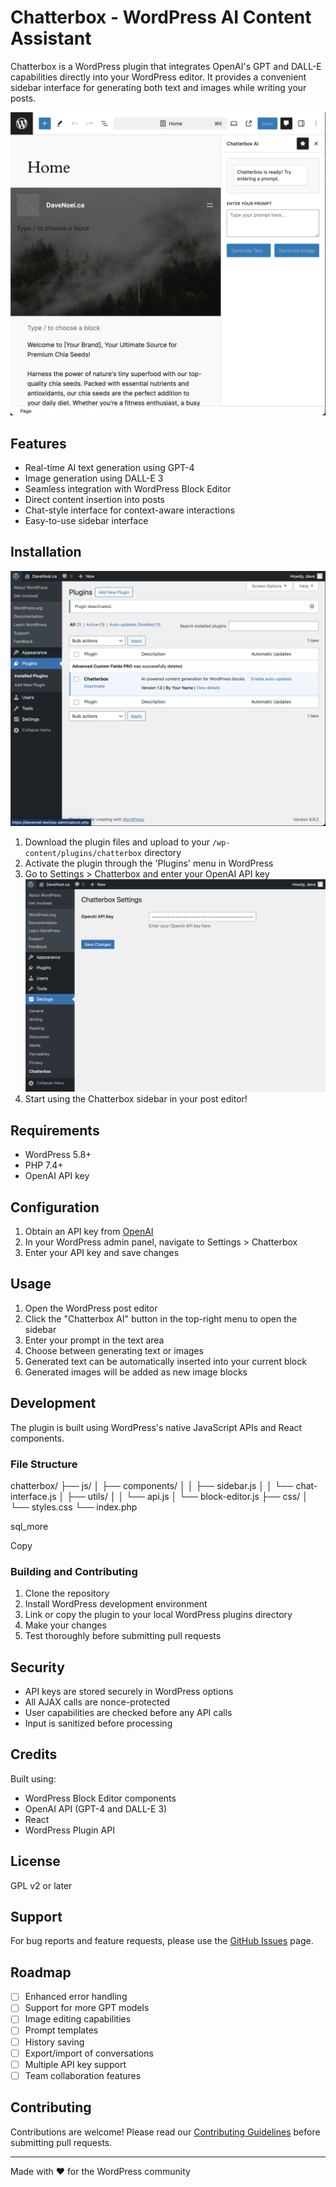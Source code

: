# Chatterbox - WordPress AI Content Assistant

Chatterbox is a WordPress plugin that integrates OpenAI's GPT and DALL-E capabilities directly into your WordPress editor. It provides a convenient sidebar interface for generating both text and images while writing your posts.

![Chatterbox Sidebar](./screenshots/screenshot-ai-page-editor.png) 

## Features

- Real-time AI text generation using GPT-4
- Image generation using DALL-E 3
- Seamless integration with WordPress Block Editor
- Direct content insertion into posts
- Chat-style interface for context-aware interactions
- Easy-to-use sidebar interface

## Installation

![Chatterbox Sidebar](./screenshots/screenshot-plugin-list.png)
1. Download the plugin files and upload to your `/wp-content/plugins/chatterbox` directory
2. Activate the plugin through the 'Plugins' menu in WordPress
3. Go to Settings > Chatterbox and enter your OpenAI API key
![Chatterbox Plugin Settings](./screenshots/screenshot-settings.png) 
4. Start using the Chatterbox sidebar in your post editor!

## Requirements

- WordPress 5.8+
- PHP 7.4+
- OpenAI API key

## Configuration

1. Obtain an API key from [OpenAI](https://platform.openai.com/api-keys)
2. In your WordPress admin panel, navigate to Settings > Chatterbox
3. Enter your API key and save changes

## Usage

1. Open the WordPress post editor
2. Click the "Chatterbox AI" button in the top-right menu to open the sidebar
3. Enter your prompt in the text area
4. Choose between generating text or images
5. Generated text can be automatically inserted into your current block
6. Generated images will be added as new image blocks

## Development

The plugin is built using WordPress's native JavaScript APIs and React components.

### File Structure
chatterbox/
├── js/
│ ├── components/
│ │ ├── sidebar.js
│ │ └── chat-interface.js
│ ├── utils/
│ │ └── api.js
│ └── block-editor.js
├── css/
│ └── styles.css
└── index.php

sql_more

Copy

### Building and Contributing

1. Clone the repository
2. Install WordPress development environment
3. Link or copy the plugin to your local WordPress plugins directory
4. Make your changes
5. Test thoroughly before submitting pull requests

## Security

- API keys are stored securely in WordPress options
- All AJAX calls are nonce-protected
- User capabilities are checked before any API calls
- Input is sanitized before processing

## Credits

Built using:
- WordPress Block Editor components
- OpenAI API (GPT-4 and DALL-E 3)
- React
- WordPress Plugin API

## License

GPL v2 or later

## Support

For bug reports and feature requests, please use the [GitHub Issues](link-to-your-issues-page) page.

## Roadmap

- [ ] Enhanced error handling
- [ ] Support for more GPT models
- [ ] Image editing capabilities
- [ ] Prompt templates
- [ ] History saving
- [ ] Export/import of conversations
- [ ] Multiple API key support
- [ ] Team collaboration features

## Contributing

Contributions are welcome! Please read our [Contributing Guidelines](link-to-contributing.md) before submitting pull requests.

---

Made with ❤️ for the WordPress community
